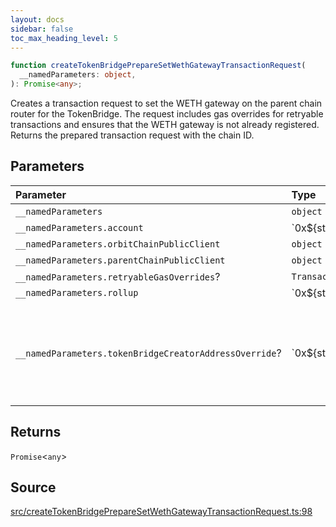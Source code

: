 ```yaml
---
layout: docs
sidebar: false
toc_max_heading_level: 5
---
```


```ts
function createTokenBridgePrepareSetWethGatewayTransactionRequest(
  __namedParameters: object,
): Promise<any>;
```

Creates a transaction request to set the WETH gateway on the parent chain
router for the TokenBridge. The request includes gas overrides for retryable
transactions and ensures that the WETH gateway is not already registered.
Returns the prepared transaction request with the chain ID.

## Parameters

| Parameter                                              | Type                                      | Description                                                                                                                                |
| :----------------------------------------------------- | :---------------------------------------- | :----------------------------------------------------------------------------------------------------------------------------------------- |
| `__namedParameters`                                    | `object`                                  | -                                                                                                                                          |
| `__namedParameters.account`                            | \`0x$\{string\}\`                         | -                                                                                                                                          |
| `__namedParameters.orbitChainPublicClient`             | `object`                                  | -                                                                                                                                          |
| `__namedParameters.parentChainPublicClient`            | `object`                                  | -                                                                                                                                          |
| `__namedParameters.retryableGasOverrides`?             | `TransactionRequestRetryableGasOverrides` | -                                                                                                                                          |
| `__namedParameters.rollup`                             | \`0x$\{string\}\`                         | -                                                                                                                                          |
| `__namedParameters.tokenBridgeCreatorAddressOverride`? | \`0x$\{string\}\`                         | Specifies a custom address for the TokenBridgeCreator. By default, the address will be automatically detected based on the provided chain. |

## Returns

`Promise`\<`any`\>

## Source

[src/createTokenBridgePrepareSetWethGatewayTransactionRequest.ts:98](https://github.com/OffchainLabs/arbitrum-orbit-sdk/blob/9d5595a042e42f7d6b9af10a84816c98ea30f330/src/createTokenBridgePrepareSetWethGatewayTransactionRequest.ts#L98)
